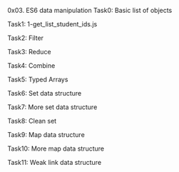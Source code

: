 0x03. ES6 data manipulation
Task0: Basic list of objects

Task1: 1-get_list_student_ids.js

Task2: Filter

Task3: Reduce

Task4: Combine

Task5: Typed Arrays

Task6: Set data structure

Task7: More set data structure

Task8: Clean set

Task9: Map data structure

Task10: More map data structure

Task11: Weak link data structure
